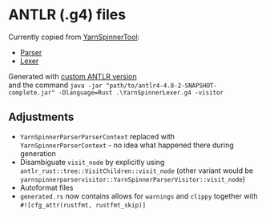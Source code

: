 # ANTLR (.g4) files

Currently copied from [YarnSpinnerTool](https://github.com/YarnSpinnerTool/YarnSpinner/tree/v2.3.0/YarnSpinner.Compiler):
* [Parser](https://raw.githubusercontent.com/YarnSpinnerTool/YarnSpinner/v2.3.0/YarnSpinner.Compiler/YarnSpinnerParser.g4)
* [Lexer](https://raw.githubusercontent.com/YarnSpinnerTool/YarnSpinner/v2.3.0/YarnSpinner.Compiler/YarnSpinnerLexer.g4)

Generated with [custom ANTLR version](https://github.com/rrevenantt/antlr4rust/releases/tag/antlr4-4.8-2-Rust0.3.0-beta) \
and the command `java -jar "path/to/antlr4-4.8-2-SNAPSHOT-complete.jar" -Dlanguage=Rust .\YarnSpinnerLexer.g4 -visitor`

## Adjustments
* `YarnSpinnerParserParserContext` replaced with `YarnSpinnerParserContext` - no idea what happened there during generation
* Disambiguate `visit_node` by explicitly using `antlr_rust::tree::VisitChildren::visit_node` (other variant would be `yarnspinnerparservisitor::YarnSpinnerParserVisitor::visit_node`)
* Autoformat files
* `generated.rs` now contains allows for `warnings` and `clippy` together with `#![cfg_attr(rustfmt, rustfmt_skip)]`